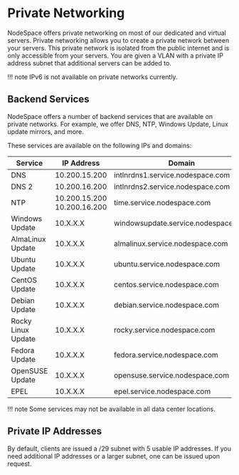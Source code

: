 # Private Networking

NodeSpace offers private networking on most of our dedicated and virtual servers. Private networking allows you to create a private network between your servers. This private network is isolated from the public internet and is only accessible from your servers. You are given a VLAN with a private IP address subnet that additional servers can be added to.

!!! note
    IPv6 is not available on private networks currently.

## Backend Services

NodeSpace offers a number of backend services that are available on private networks. For example, we offer DNS, NTP, Windows Update, Linux update mirrors, and more.

These services are available on the following IPs and domains:

| Service | IP Address | Domain |
| ------- | ---------- | ------ |
| DNS     | 10.200.15.200   | intlnrdns1.service.nodespace.com    |
| DNS 2   | 10.200.16.200   | intlnrdns2.service.nodespace.com    |
| NTP     | 10.200.15.200 10.200.16.200   | time.service.nodespace.com |
| Windows Update | 10.X.X.X | windowsupdate.service.nodespace.com |
| AlmaLinux Update | 10.X.X.X | almalinux.service.nodespace.com |
| Ubuntu Update | 10.X.X.X | ubuntu.service.nodespace.com |
| CentOS Update | 10.X.X.X | centos.service.nodespace.com |
| Debian Update | 10.X.X.X | debian.service.nodespace.com |
| Rocky Linux Update | 10.X.X.X | rocky.service.nodespace.com |
| Fedora Update | 10.X.X.X | fedora.service.nodespace.com |
| OpenSUSE Update | 10.X.X.X | opensuse.service.nodespace.com |
| EPEL | 10.X.X.X | epel.service.nodespace.com |

!!! note
    Some services may not be available in all data center locations.

## Private IP Addresses

By default, clients are issued a /29 subnet with 5 usable IP addresses. If you need additional IP addresses or a larger subnet, one can be issued upon request.
